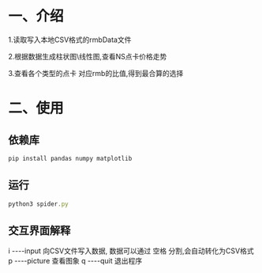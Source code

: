 一、介绍
=======
1.读取写入本地CSV格式的rmbData文件

2.根据数据生成柱状图\线性图,查看NS点卡价格走势

3.查看各个类型的点卡 对应rmb的比值,得到最合算的选择

二、使用
=======
依赖库
-----
```javascript
pip install pandas numpy matplotlib
```

运行
----
```javascript
python3 spider.py
```

交互界面解释
----------
i ----input 向CSV文件写入数据, 数据可以通过 空格 分割,会自动转化为CSV格式
p ----picture 查看图象
q ----quit 退出程序